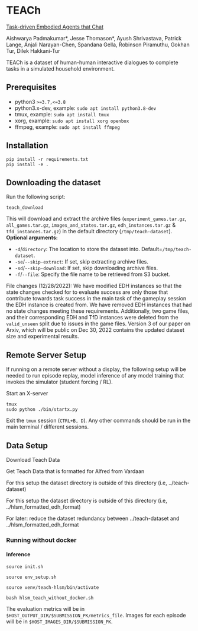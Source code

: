 # TEACh
[Task-driven Embodied Agents that Chat](https://arxiv.org/abs/2110.00534)

Aishwarya Padmakumar*, Jesse Thomason*, Ayush Shrivastava, Patrick Lange, Anjali Narayan-Chen, Spandana Gella, Robinson Piramuthu, Gokhan Tur, Dilek Hakkani-Tur

TEACh is a dataset of human-human interactive dialogues to complete tasks in a simulated household environment.

## Prerequisites
- python3 `>=3.7,<=3.8`
- python3.x-dev, example: `sudo apt install python3.8-dev`
- tmux, example: `sudo apt install tmux`
- xorg, example: `sudo apt install xorg openbox`
- ffmpeg, example: `sudo apt install ffmpeg`

## Installation
```
pip install -r requirements.txt
pip install -e .
```
## Downloading the dataset
Run the following script:
```
teach_download
```
This will download and extract the archive files (`experiment_games.tar.gz`, `all_games.tar.gz`,
`images_and_states.tar.gz`, `edh_instances.tar.gz` & `tfd_instances.tar.gz`) in the default
directory (`/tmp/teach-dataset`).  
**Optional arguments:**
- `-d`/`directory`: The location to store the dataset into. Default=`/tmp/teach-dataset`.
- `-se`/`--skip-extract`: If set, skip extracting archive files.
- `-sd`/`--skip-download`: If set, skip downloading archive files.
- `-f`/`--file`: Specify the file name to be retrieved from S3 bucket.

File changes (12/28/2022):
We have modified EDH instances so that the state changes checked for to evaluate success are only those that contribute towards task success in the main task of the gameplay session the EDH instance is created from.
We have removed EDH instances that had no state changes meeting these requirements.
Additionally, two game files, and their corresponding EDH and TfD instances were deleted from the `valid_unseen` split due to issues in the game files.
Version 3 of our paper on Arxiv, which will be public on Dec 30, 2022 contains the updated dataset size and experimental results.  

## Remote Server Setup
If running on a remote server without a display, the following setup will be needed to run episode replay, model inference of any model training that invokes the simulator (student forcing / RL).

Start an X-server
```
tmux
sudo python ./bin/startx.py
```
Exit the `tmux` session (`CTRL+B, D`). Any other commands should be run in the main terminal / different sessions.

## Data Setup
Download Teach Data

Get Teach Data that is formatted for Alfred from Vardaan

For this setup the dataset directory is outside of this directory (i.e, ../teach-dataset)

For this setup the dataset directory is outside of this directory (i.e, ../hlsm_formatted_edh_format)

For later: reduce the dataset redundancy between  ../teach-dataset and ../hlsm_formatted_edh_format

### Running without docker

#### Inference
`source init.sh`

`source env_setup.sh`

`source venv/teach-hlsm/bin/activate`

`bash hlsm_teach_without_docker.sh`

The evaluation metrics will be in `$HOST_OUTPUT_DIR/$SUBMISSION_PK/metrics_file`.
Images for each episode will be in `$HOST_IMAGES_DIR/$SUBMISSION_PK`.
